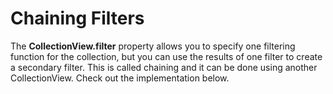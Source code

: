 Chaining Filters
================

The **CollectionView.filter** property allows you to specify one filtering function for the collection, but you can use the results of one filter to create a secondary filter. This is called chaining and it can be done using another CollectionView. Check out the implementation below.